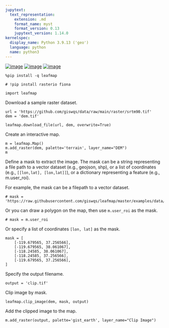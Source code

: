 ```yaml
---
jupytext:
  text_representation:
    extension: .md
    format_name: myst
    format_version: 0.13
    jupytext_version: 1.14.0
kernelspec:
  display_name: Python 3.9.13 ('geo')
  language: python
  name: python3
---
```


[![image](https://jupyterlite.rtfd.io/en/latest/_static/badge.svg)](https://demo.leafmap.org/lab/index.html?path=notebooks/51_clip_image.ipynb)
[![image](https://colab.research.google.com/assets/colab-badge.svg)](https://githubtocolab.com/giswqs/leafmap/blob/master/examples/notebooks/51_clip_image.ipynb)
[![image](https://mybinder.org/badge_logo.svg)](https://gishub.org/leafmap-binder)


```{code-cell} ipython3
%pip install -q leafmap
```

```{code-cell} ipython3
# !pip install rasterio fiona
```

```{code-cell} ipython3
import leafmap
```

Download a sample raster dataset.

```{code-cell} ipython3
url = 'https://github.com/giswqs/data/raw/main/raster/srtm90.tif'
dem = 'dem.tif'
```

```{code-cell} ipython3
leafmap.download_file(url, dem, overwrite=True)
```

Create an interactive map.

```{code-cell} ipython3
m = leafmap.Map()
m.add_raster(dem, palette='terrain', layer_name="DEM")
m
```

Define a mask to extract the image. The mask can be a string representing a file path to a vector dataset (e.g., geojson, shp), or a list of coordinates (e.g., `[[lon,lat], [lon,lat]]`), or a dictionary representing a feature (e.g., m.user_roi).

For example, the mask can be a filepath to a vector dataset.

```{code-cell} ipython3
# mask = 'https://raw.githubusercontent.com/giswqs/leafmap/master/examples/data/mask.geojson'
```

Or you can draw a polygon on the map, then use `m.user_roi` as the mask.

```{code-cell} ipython3
# mask = m.user_roi
```

Or specify a list of coordinates `[lon, lat]` as the mask.

```{code-cell} ipython3
mask = [
    [-119.679565, 37.256566],
    [-119.679565, 38.061067],
    [-118.24585, 38.061067],
    [-118.24585, 37.256566],
    [-119.679565, 37.256566],
]
```

Specify the output filename.

```{code-cell} ipython3
output = 'clip.tif'
```

Clip image by mask.

```{code-cell} ipython3
leafmap.clip_image(dem, mask, output)
```

Add the clipped image to the map.

```{code-cell} ipython3
m.add_raster(output, palette='gist_earth', layer_name="Clip Image")
```
